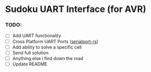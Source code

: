 # Sudoku UART Interface (for AVR)


### TODO:
- [ ] Add UART functionality
- [ ] Cross Platform UART Ports ([serialport-rs](https://github.com/Susurrus/serialport-rs))
- [ ] Add ability to solve a specific cell
- [ ] Send full solution
- [ ] Anything else i find down the road
- [ ] Update README
